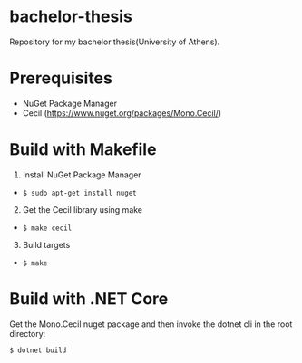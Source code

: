 # bachelor-thesis
Repository for my bachelor thesis(University of Athens).

# Prerequisites
* NuGet Package Manager
* Cecil (https://www.nuget.org/packages/Mono.Cecil/)

# Build with Makefile
1. Install NuGet Package Manager
* ``` $ sudo apt-get install nuget ```
2. Get the Cecil library using make
* ``` $ make cecil ```
3. Build targets
* ``` $ make ```

# Build with .NET Core
Get the Mono.Cecil nuget package and then invoke the dotnet cli in the root directory:
```
$ dotnet build
```
